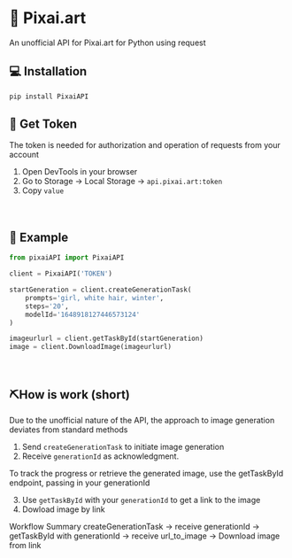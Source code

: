 # 💬 Pixai.art

An unofficial API for Pixai.art for Python using request



## 💻 Installation
```bash
pip install PixaiAPI
```


## 🔑 Get Token
The token is needed for authorization and operation of requests from your account
1. Open DevTools in your browser
2. Go to Storage -> Local Storage -> `api.pixai.art:token`
3. Copy `value`

 ᅠ 
## 📙 Example
```Python
from pixaiAPI import PixaiAPI

client = PixaiAPI('TOKEN')

startGeneration = client.createGenerationTask(
    prompts='girl, white hair, winter',
    steps='20',
    modelId='1648918127446573124'
)

imageurlurl = client.getTaskById(startGeneration)
image = client.DownloadImage(imageurlurl)

```

 ᅠ 

## ⛏️How is work (short)
Due to the unofficial nature of the API, the approach to image generation deviates from standard methods

1. Send `createGenerationTask` to initiate image generation
2. Receive `generationId` as acknowledgment.

To track the progress or retrieve the generated image, use the getTaskById endpoint, passing in your generationId

3. Use `getTaskById` with your `generationId` to get a link to the image
4. Dowload image by link

Workflow Summary
createGenerationTask -> receive generationId -> getTaskById with generationId -> receive url_to_image -> Download image from link


